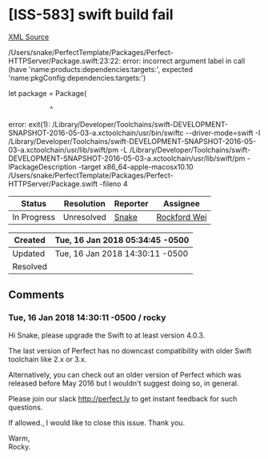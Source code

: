 # [ISS-583] swift build fail

[XML Source](../xml/ISS-583.xml)
<p><p>/Users/snake/PerfectTemplate/Packages/Perfect-HTTPServer/Package.swift:23:22: error: incorrect argument label in call (have 'name:products:dependencies:targets:', expected 'name:pkgConfig:dependencies:targets:')</p>

<p>let package = Package(</p>

<p>                     ^</p>

<p>error: exit(1): /Library/Developer/Toolchains/swift-DEVELOPMENT-SNAPSHOT-2016-05-03-a.xctoolchain/usr/bin/swiftc --driver-mode=swift -I /Library/Developer/Toolchains/swift-DEVELOPMENT-SNAPSHOT-2016-05-03-a.xctoolchain/usr/lib/swift/pm -L /Library/Developer/Toolchains/swift-DEVELOPMENT-SNAPSHOT-2016-05-03-a.xctoolchain/usr/lib/swift/pm -lPackageDescription -target x86_64-apple-macosx10.10 /Users/snake/PerfectTemplate/Packages/Perfect-HTTPServer/Package.swift -fileno 4</p></p>





Status|Resolution|Reporter|Assignee
------|----------|--------|--------
In Progress|Unresolved|[Snake](Snake)|[Rockford Wei]($rocky)





Created|Tue, 16 Jan 2018 05:34:45 -0500
-------|--------------
Updated|Tue, 16 Jan 2018 14:30:11 -0500
Resolved|


## Comments




### Tue, 16 Jan 2018 14:30:11 -0500 / rocky 

<p><p>Hi Snake, please upgrade the Swift to at least version 4.0.3. </p>

<p>The last version of Perfect has no downcast compatibility with older Swift toolchain like 2.x or 3.x. </p>

<p>Alternatively, you can check out an older version of Perfect which was released before May 2016 but I wouldn't suggest doing so, in general.</p>

<p>Please join our slack <a href="http://perfect.ly/" class="external-link" rel="nofollow">http://perfect.ly</a> to get instant feedback for such questions.</p>

<p>If allowed., I would like to close this issue. Thank you.</p>

<p>Warm, <br/>
Rocky.</p></p>


